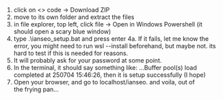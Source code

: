 1. click on <> code  -> Download ZIP
2. move to its own folder and extract the files
3. in file explorer, top left, click file -> Open in Windows Powershell (it should open a scary blue window)
4. type .\ianseo_setup.bat and press enter
4a. If it fails, let me know the error, you might need to run wsl --install beforehand, but maybe not. its hard to test if this is needed for reasons.
5. It will probably ask for your password at some point.
6. In the terminal, it should say something like: ...Buffer pool(s) load completed at 250704 15:46:26, then it is setup successfully (I hope)
7. Open your browser, and go to localhost/ianseo. and voila, out of the frying pan...